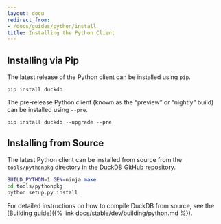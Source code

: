 ```yaml
---
layout: docu
redirect_from:
- /docs/guides/python/install
title: Installing the Python Client
---
```


## Installing via Pip

The latest release of the Python client can be installed using `pip`.

```batch
pip install duckdb
```

The pre-release Python client (known as the “preview” or “nightly” build) can be installed using `--pre`.

```batch
pip install duckdb --upgrade --pre
```

## Installing from Source

The latest Python client can be installed from source from the [`tools/pythonpkg` directory in the DuckDB GitHub repository](https://github.com/duckdb/duckdb/tree/main/tools/pythonpkg).

```bash
BUILD_PYTHON=1 GEN=ninja make
cd tools/pythonpkg
python setup.py install
```

For detailed instructions on how to compile DuckDB from source, see the [Building guide]({% link docs/stable/dev/building/python.md %}).
